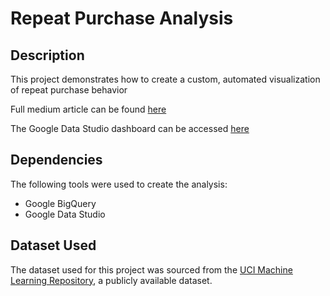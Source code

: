 # Repeat Purchase Analysis

## Description

This project demonstrates how to create a custom, automated visualization of repeat purchase behavior

Full medium article can be found [here](https://towardsdatascience.com/how-to-monitor-repeat-purchase-behavior-using-google-data-studio-and-bigquery-c2b5adbe8ebb) 

The Google Data Studio dashboard can be accessed [here](https://datastudio.google.com/u/0/reporting/c29d1fd1-1418-4138-8492-07914881ab43/page/OFKDC)

## Dependencies

The following tools were used to create the analysis:
* Google BigQuery
* Google Data Studio

## Dataset Used

The dataset used for this project was sourced from the [UCI Machine Learning Repository](https://archive.ics.uci.edu/ml/datasets/Online+Retail#), a publicly available dataset.
